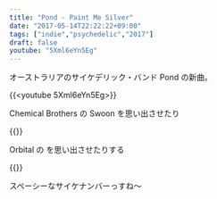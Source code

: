 ```yaml
---
title: "Pond - Paint Me Silver"
date: "2017-05-14T22:22:22+09:00"
tags: ["indie","psychedelic","2017"]
draft: false
youtube: "5Xml6eYn5Eg"
---
```


オーストラリアのサイケデリック・バンド Pond の新曲。

{{<youtube 5Xml6eYn5Eg>}}

Chemical Brothers の Swoon を思い出させたり

{{<youtube fW5Y_wQ_kFo>}}

Orbital の を思い出させたりする

{{<youtube iPjygVc1R8M>}}

スペーシーなサイケナンバーっすね〜
